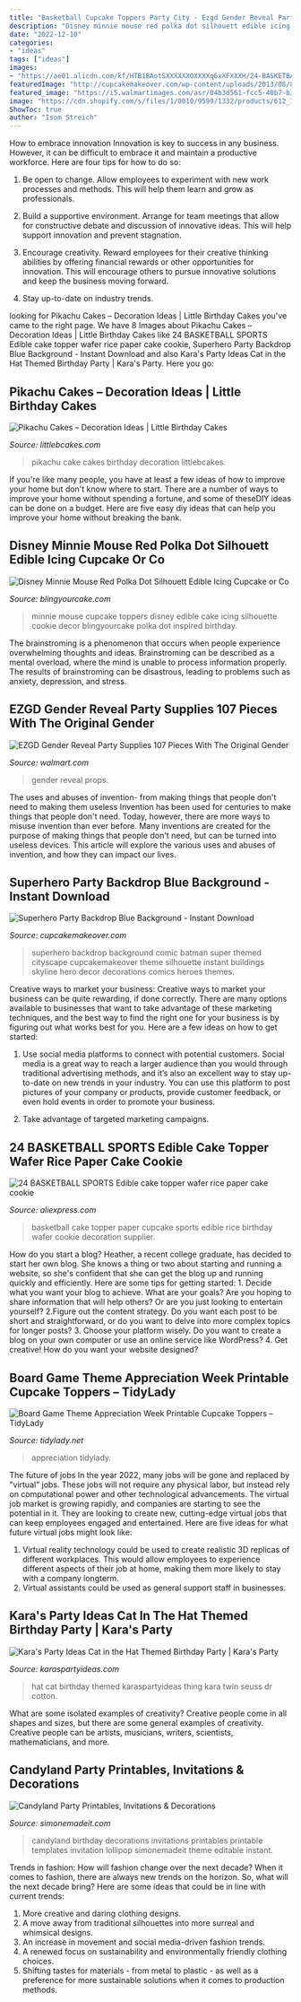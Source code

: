 ```yaml
---
title: "Basketball Cupcake Toppers Party City - Ezgd Gender Reveal Party Supplies 107 Pieces With The Original Gender"
description: "Disney minnie mouse red polka dot silhouett edible icing cupcake or co"
date: "2022-12-10"
categories:
- "ideas"
tags: ["ideas"]
images:
- "https://ae01.alicdn.com/kf/HTB1BAotSXXXXXXOXXXXq6xXFXXXH/24-BASKETBALL-SPORTS-Edible-cake-topper-wafer-rice-paper-cake-cookie-Cupcake-topper-Birthday-wedding-cake.jpg"
featuredImage: "http://cupcakemakeover.com/wp-content/uploads/2013/08/83-Superhero-Party-Blue-Backdrop-4.png"
featured_image: "https://i5.walmartimages.com/asr/04b3d561-fcc5-40b7-b3e0-51418d5b3920_1.e7966d2a93de551dfc5ab667259938db.jpeg"
image: "https://cdn.shopify.com/s/files/1/0010/9599/1332/products/612_1200x1200.jpg?v=1581437908"
ShowToc: true
author: "Isom Streich"
---
```



How to embrace innovation
Innovation is key to success in any business. However, it can be difficult to embrace it and maintain a productive workforce. Here are four tips for how to do so:
1) Be open to change. Allow employees to experiment with new work processes and methods. This will help them learn and grow as professionals.

2) Build a supportive environment. Arrange for team meetings that allow for constructive debate and discussion of innovative ideas. This will help support innovation and prevent stagnation.

3) Encourage creativity. Reward employees for their creative thinking abilities by offering financial rewards or other opportunities for innovation. This will encourage others to pursue innovative solutions and keep the business moving forward.

4) Stay up-to-date on industry trends.

	

		
looking for Pikachu Cakes – Decoration Ideas | Little Birthday Cakes you've came to the right page. We have 8 Images about Pikachu Cakes – Decoration Ideas | Little Birthday Cakes like 24 BASKETBALL SPORTS Edible cake topper wafer rice paper cake cookie, Superhero Party Backdrop Blue Background - Instant Download and also Kara&#039;s Party Ideas Cat in the Hat Themed Birthday Party | Kara&#039;s Party. Here you go:
		
    
## Pikachu Cakes – Decoration Ideas | Little Birthday Cakes

<img loading=lazy src="http://www.littlebcakes.com/wp-content/uploads/2014/01/Pikachu-Cake-Images-1024x784.jpg" onerror="this.onerror=null;this.src='https://tse1.mm.bing.net/th?id=OIP.0obIqX27ccfJbJ6hkgT17QHaFq&amp;pid=15.1';" alt="Pikachu Cakes – Decoration Ideas | Little Birthday Cakes">

_Source: littlebcakes.com_

>pikachu cake cakes birthday decoration littlebcakes. 

	

If you're like many people, you have at least a few ideas of how to improve your home but don't know where to start. There are a number of ways to improve your home without spending a fortune, and some of theseDIY ideas can be done on a budget. Here are five easy diy ideas that can help you improve your home without breaking the bank.

    
## Disney Minnie Mouse Red Polka Dot Silhouett Edible Icing Cupcake Or Co

<img loading=lazy src="http://cdn.shopify.com/s/files/1/0789/4537/products/MinnieSilhouetteRedBowName_Sample_2inch_copy_grande.jpg?v=1430112480" onerror="this.onerror=null;this.src='https://tse3.mm.bing.net/th?id=OIP.VmVDptIzrZK07Cna6tQ6vQAAAA&amp;pid=15.1';" alt="Disney Minnie Mouse Red Polka Dot Silhouett Edible Icing Cupcake or Co">

_Source: blingyourcake.com_

>minnie mouse cupcake toppers disney edible cake icing silhouette cookie decor blingyourcake polka dot inspired birthday. 

	

The brainstroming is a phenomenon that occurs when people experience overwhelming thoughts and ideas. Brainstroming can be described as a mental overload, where the mind is unable to process information properly. The results of brainstroming can be disastrous, leading to problems such as anxiety, depression, and stress.

    
## EZGD Gender Reveal Party Supplies 107 Pieces With The Original Gender

<img loading=lazy src="https://i5.walmartimages.com/asr/04b3d561-fcc5-40b7-b3e0-51418d5b3920_1.e7966d2a93de551dfc5ab667259938db.jpeg" onerror="this.onerror=null;this.src='https://tse3.mm.bing.net/th?id=OIP.IL6NRdUeR1FXo6GSuX2HVwHaHu&amp;pid=15.1';" alt="EZGD Gender Reveal Party Supplies 107 Pieces With The Original Gender">

_Source: walmart.com_

>gender reveal props. 

	

The uses and abuses of invention- from making things that people don't need to making them useless
Invention has been used for centuries to make things that people don't need. Today, however, there are more ways to misuse invention than ever before. Many inventions are created for the purpose of making things that people don't need, but can be turned into useless devices. This article will explore the various uses and abuses of invention, and how they can impact our lives.

    
## Superhero Party Backdrop Blue Background - Instant Download

<img loading=lazy src="http://cupcakemakeover.com/wp-content/uploads/2013/08/83-Superhero-Party-Blue-Backdrop-4.png" onerror="this.onerror=null;this.src='https://tse3.mm.bing.net/th?id=OIP.M_FXMSzxRLjy9Cu2gvb9mQHaFu&amp;pid=15.1';" alt="Superhero Party Backdrop Blue Background - Instant Download">

_Source: cupcakemakeover.com_

>superhero backdrop background comic batman super themed cityscape cupcakemakeover theme silhouette instant buildings skyline hero decor decorations comics heroes themes. 

	

Creative ways to market your business:
Creative ways to market your business can be quite rewarding, if done correctly. There are many options available to businesses that want to take advantage of these marketing techniques, and the best way to find the right one for your business is by figuring out what works best for you. Here are a few ideas on how to get started: 
1. Use social media platforms to connect with potential customers. Social media is a great way to reach a larger audience than you would through traditional advertising methods, and it’s also an excellent way to stay up-to-date on new trends in your industry. You can use this platform to post pictures of your company or products, provide customer feedback, or even hold events in order to promote your business. 

2. Take advantage of targeted marketing campaigns.

    
## 24 BASKETBALL SPORTS Edible Cake Topper Wafer Rice Paper Cake Cookie

<img loading=lazy src="https://ae01.alicdn.com/kf/HTB1BAotSXXXXXXOXXXXq6xXFXXXH/24-BASKETBALL-SPORTS-Edible-cake-topper-wafer-rice-paper-cake-cookie-Cupcake-topper-Birthday-wedding-cake.jpg" onerror="this.onerror=null;this.src='https://tse3.mm.bing.net/th?id=OIP.U2Nnm_qScC_YftRbCzeOXwHaKY&amp;pid=15.1';" alt="24 BASKETBALL SPORTS Edible cake topper wafer rice paper cake cookie">

_Source: aliexpress.com_

>basketball cake topper paper cupcake sports edible rice birthday wafer cookie decoration supplier. 

	

How do you start a blog?
Heather, a recent college graduate, has decided to start her own blog. She knows a thing or two about starting and running a website, so she's confident that she can get the blog up and running quickly and efficiently. Here are some tips for getting started: 1. Decide what you want your blog to achieve. What are your goals? Are you hoping to share information that will help others? Or are you just looking to entertain yourself? 2.Figure out the content strategy. Do you want each post to be short and straightforward, or do you want to delve into more complex topics for longer posts? 3. Choose your platform wisely. Do you want to create a blog on your own computer or use an online service like WordPress? 4. Get creative! How do you want your website designed?

    
## Board Game Theme Appreciation Week Printable Cupcake Toppers – TidyLady

<img loading=lazy src="https://cdn.shopify.com/s/files/1/0010/9599/1332/products/612_1200x1200.jpg?v=1581437908" onerror="this.onerror=null;this.src='https://tse1.mm.bing.net/th?id=OIP.vy7mOLFAiW8KJbWL2dGdRQHaHa&amp;pid=15.1';" alt="Board Game Theme Appreciation Week Printable Cupcake Toppers – TidyLady">

_Source: tidylady.net_

>appreciation tidylady. 

	

The future of jobs
In the year 2022, many jobs will be gone and replaced by "virtual" jobs. These jobs will not require any physical labor, but instead rely on computational power and other technological advancements. The virtual job market is growing rapidly, and companies are starting to see the potential in it. They are looking to create new, cutting-edge virtual jobs that can keep employees engaged and entertained. Here are five ideas for what future virtual jobs might look like: 
1. Virtual reality technology could be used to create realistic 3D replicas of different workplaces. This would allow employees to experience different aspects of their job at home, making them more likely to stay with a company longterm. 
2. Virtual assistants could be used as general support staff in businesses.

    
## Kara&#039;s Party Ideas Cat In The Hat Themed Birthday Party | Kara&#039;s Party

<img loading=lazy src="https://karaspartyideas.com/wp-content/uploads/2016/07/Cat-In-The-Hat-Themed-Birthday-Party-via-Karas-Party-Ideas-KarasPartyIdeas.com71.jpeg" onerror="this.onerror=null;this.src='https://tse3.mm.bing.net/th?id=OIP.iG31oH4biNbSICkXkmV__gHaLH&amp;pid=15.1';" alt="Kara&#039;s Party Ideas Cat in the Hat Themed Birthday Party | Kara&#039;s Party">

_Source: karaspartyideas.com_

>hat cat birthday themed karaspartyideas thing kara twin seuss dr cotton. 

	

What are some isolated examples of creativity?
Creative people come in all shapes and sizes, but there are some general examples of creativity. Creative people can be artists, musicians, writers, scientists, mathematicians, and more.

    
## Candyland Party Printables, Invitations &amp; Decorations

<img loading=lazy src="http://www.simonemadeit.com/wp-content/uploads/2012/05/CANDYLAND-PRINTABLE-COLLECTION.jpg" onerror="this.onerror=null;this.src='https://tse2.mm.bing.net/th?id=OIP.3nEdKAY308fyWduTerz47QHaMj&amp;pid=15.1';" alt="Candyland Party Printables, Invitations &amp; Decorations">

_Source: simonemadeit.com_

>candyland birthday decorations invitations printables printable templates invitation lollipop simonemadeit theme editable instant. 

	

Trends in fashion: How will fashion change over the next decade?
When it comes to fashion, there are always new trends on the horizon. So, what will the next decade bring? Here are some ideas that could be in line with current trends: 
1. More creative and daring clothing designs.
2. A move away from traditional silhouettes into more surreal and whimsical designs.
3. An increase in movement and social media-driven fashion trends.
4. A renewed focus on sustainability and environmentally friendly clothing choices. 
5. Shifting tastes for materials - from metal to plastic - as well as a preference for more sustainable solutions when it comes to production methods.

